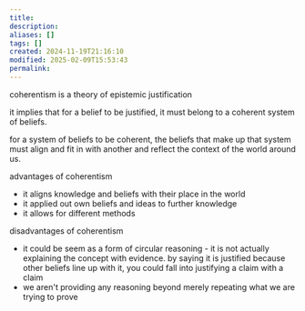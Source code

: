 ```yaml
---
title: 
description: 
aliases: []
tags: []
created: 2024-11-19T21:16:10
modified: 2025-02-09T15:53:43
permalink:
---
```


coherentism is a theory of epistemic justification

it implies that for a belief to be justified, it must belong to a coherent system of beliefs.

for a system of beliefs to be coherent, the beliefs that make up that system must align and fit in with another and reflect the context of the world around us.

advantages of coherentism
- it aligns knowledge and beliefs with their place in the world
- it applied out own beliefs and ideas to further knowledge
- it allows for different methods

disadvantages of coherentism
- it could be seem as a form of circular reasoning - it is not actually explaining the
concept with evidence. by saying it is justified because other beliefs line up with it,
you could fall into justifying a claim with a claim
- we aren't providing any reasoning beyond merely repeating what we are trying to prove

